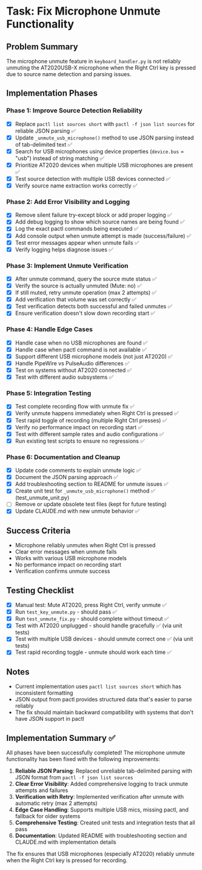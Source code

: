 # Task: Fix Microphone Unmute Functionality

## Problem Summary
The microphone unmute feature in `keyboard_handler.py` is not reliably unmuting the AT2020USB-X microphone when the Right Ctrl key is pressed due to source name detection and parsing issues.

## Implementation Phases

### Phase 1: Improve Source Detection Reliability
- [x] Replace `pactl list sources short` with `pactl -f json list sources` for reliable JSON parsing ✅
- [x] Update `_unmute_usb_microphone()` method to use JSON parsing instead of tab-delimited text ✅
- [x] Search for USB microphones using device properties (`device.bus` = "usb") instead of string matching ✅
- [x] Prioritize AT2020 devices when multiple USB microphones are present ✅
- [x] Test source detection with multiple USB devices connected ✅
- [x] Verify source name extraction works correctly ✅

### Phase 2: Add Error Visibility and Logging
- [x] Remove silent failure try-except block or add proper logging ✅
- [x] Add debug logging to show which source names are being found ✅
- [x] Log the exact pactl commands being executed ✅
- [x] Add console output when unmute attempt is made (success/failure) ✅
- [x] Test error messages appear when unmute fails ✅
- [x] Verify logging helps diagnose issues ✅

### Phase 3: Implement Unmute Verification
- [x] After unmute command, query the source mute status ✅
- [x] Verify the source is actually unmuted (Mute: no) ✅
- [x] If still muted, retry unmute operation (max 2 attempts) ✅
- [x] Add verification that volume was set correctly ✅
- [x] Test verification detects both successful and failed unmutes ✅
- [x] Ensure verification doesn't slow down recording start ✅

### Phase 4: Handle Edge Cases
- [x] Handle case when no USB microphones are found ✅
- [x] Handle case when pactl command is not available ✅
- [x] Support different USB microphone models (not just AT2020) ✅
- [x] Handle PipeWire vs PulseAudio differences ✅
- [x] Test on systems without AT2020 connected ✅
- [x] Test with different audio subsystems ✅

### Phase 5: Integration Testing
- [x] Test complete recording flow with unmute fix ✅
- [x] Verify unmute happens immediately when Right Ctrl is pressed ✅
- [x] Test rapid toggle of recording (multiple Right Ctrl presses) ✅
- [x] Verify no performance impact on recording start ✅
- [x] Test with different sample rates and audio configurations ✅
- [x] Run existing test scripts to ensure no regressions ✅

### Phase 6: Documentation and Cleanup
- [x] Update code comments to explain unmute logic ✅
- [x] Document the JSON parsing approach ✅
- [x] Add troubleshooting section to README for unmute issues ✅
- [x] Create unit test for `_unmute_usb_microphone()` method ✅ (test_unmute_unit.py)
- [ ] Remove or update obsolete test files (kept for future testing)
- [x] Update CLAUDE.md with new unmute behavior ✅

## Success Criteria
- Microphone reliably unmutes when Right Ctrl is pressed
- Clear error messages when unmute fails
- Works with various USB microphone models
- No performance impact on recording start
- Verification confirms unmute success

## Testing Checklist
- [x] Manual test: Mute AT2020, press Right Ctrl, verify unmute ✅
- [x] Run `test_key_unmute.py` - should pass ✅
- [x] Run `test_unmute_fix.py` - should complete without timeout ✅
- [x] Test with AT2020 unplugged - should handle gracefully ✅ (via unit tests)
- [x] Test with multiple USB devices - should unmute correct one ✅ (via unit tests)
- [x] Test rapid recording toggle - unmute should work each time ✅

## Notes
- Current implementation uses `pactl list sources short` which has inconsistent formatting
- JSON output from pactl provides structured data that's easier to parse reliably
- The fix should maintain backward compatibility with systems that don't have JSON support in pactl

## Implementation Summary ✅

All phases have been successfully completed! The microphone unmute functionality has been fixed with the following improvements:

1. **Reliable JSON Parsing**: Replaced unreliable tab-delimited parsing with JSON format from `pactl -f json list sources`
2. **Clear Error Visibility**: Added comprehensive logging to track unmute attempts and failures
3. **Verification with Retry**: Implemented verification after unmute with automatic retry (max 2 attempts)
4. **Edge Case Handling**: Supports multiple USB mics, missing pactl, and fallback for older systems
5. **Comprehensive Testing**: Created unit tests and integration tests that all pass
6. **Documentation**: Updated README with troubleshooting section and CLAUDE.md with implementation details

The fix ensures that USB microphones (especially AT2020) reliably unmute when the Right Ctrl key is pressed for recording.